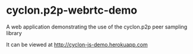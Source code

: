 cyclon.p2p-webrtc-demo
======================

A web application demonstrating the use of the cyclon.p2p peer sampling library

It can be viewed at http://cyclon-js-demo.herokuapp.com
